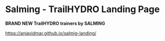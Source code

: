 # Salming - TrailHYDRO Landing Page

**BRAND NEW TrailHYDRO trainers by SALMING**

https://anjavidmar.github.io/salmig-landing/
